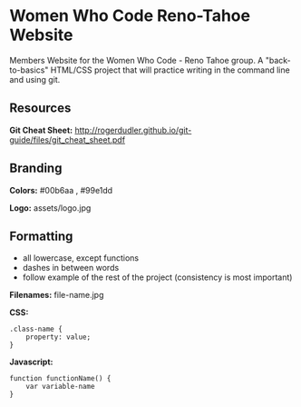 Women Who Code Reno-Tahoe Website
===================

Members Website for the Women Who Code - Reno Tahoe group. A "back-to-basics" HTML/CSS project that will practice writing in the command line and using git.

Resources
---------

**Git Cheat Sheet:** http://rogerdudler.github.io/git-guide/files/git_cheat_sheet.pdf

Branding
--------

**Colors:**
  #00b6aa , 
  #99e1dd

**Logo:** assets/logo.jpg

Formatting
----------

- all lowercase, except functions
- dashes in between words
- follow example of the rest of the project (consistency is most important)

**Filenames:** file-name.jpg

**CSS:**

	.class-name {
		property: value;
	}

**Javascript:** 

	function functionName() {
		var variable-name
	}

